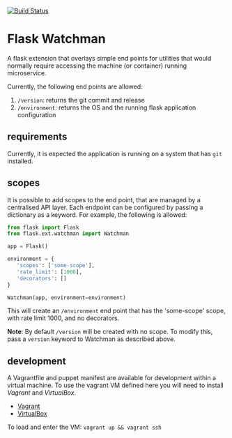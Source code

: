 [![Build Status](https://travis-ci.org/jonnybazookatone/flask-watchman.svg?branch=master)](https://travis-ci.org/jonnybazookatone/flask-watchman)

# Flask Watchman

A flask extension that overlays simple end points for utilities that would normally require accessing the machine (or container) running microservice.

Currently, the following end points are allowed:

  1. `/version`: returns the git commit and release
  2. `/environment`: returns the OS and the running flask application configuration

## requirements

Currently, it is expected the application is running on a system that has `git` installed.

## scopes
It is possible to add scopes to the end point, that are managed by a centralised API layer. Each endpoint can be configured by passing a dictionary as a keyword. For example, the following is allowed:

```python
from flask import Flask
from flask.ext.watchman import Watchman

app = Flask()

environment = {
   'scopes': ['some-scope'],
   'rate_limit': [1000],
   'decorators': []
}

Watchman(app, environment=environment)
```

This will create an `/environment` end point that has the 'some-scope' scope, with rate limit 1000, and no decorators.

**Note**: By default `/version` will be created with no scope. To modify this, pass a `version` keyword to Watchman as described above.




## development

A Vagrantfile and puppet manifest are available for development within a virtual machine. To use the vagrant VM defined here you will need to install *Vagrant* and *VirtualBox*. 

  * [Vagrant](https://docs.vagrantup.com)
  * [VirtualBox](https://www.virtualbox.org)

To load and enter the VM: `vagrant up && vagrant ssh`


